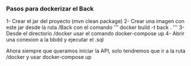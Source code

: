 ### Pasos para dockerizar el Back
1- Crear el jar del proyecto (mvn clean package)
2- Crear una imagen con este jar desde la ruta /Back con el comando 
	'''
	docker build -t back .
	'''
3- Desde el directorio /docker usar el comando docker-compose up
4- Abrir una conexion a la bbdd y ejecutar el .sql

Ahora siempre que queramos iniciar la API, solo tendremos que ir a la ruta /docker y usar docker-compose up

